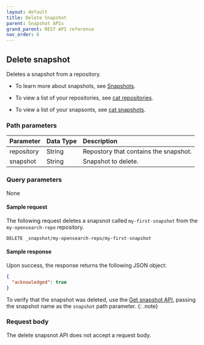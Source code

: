 ```yaml
---
layout: default
title: Delete Snapshot
parent: Snapshot APIs
grand_parent: REST API reference
nav_order: 6
---
```


## Delete snapshot

Deletes a snapshot from a repository.

* To learn more about snapshots, see [Snapshots]({{site.url}}{{site.baseurl}}/opensearch/snapshots/index).

* To view a list of your repositories, see [cat repositories]({{site.url}}{{site.baseurl}}/opensearch/rest-api/cat/cat-repositories).

* To view a list of your snapsonts, see [cat snapshots]({{site.url}}{{site.baseurl}}/opensearch/rest-api/cat/cat-snapshots).

### Path parameters

Parameter | Data Type | Description
:--- | :--- | :---
repository | String | Repostory that contains the snapshot. |
snapshot | String | Snapshot to delete. |

### Query parameters

None

#### Sample request

The following request deletes a snapsnot called `my-first-snapshot` from the `my-opensearch-repo` repository.

`DELETE _snapshot/my-opensearch-repo/my-first-snapshot`

#### Sample response

Upon success, the response returns the following JSON object:

```json
{
  "acknowledged": true
}
```

To verify that the snapshot was deleted, use the [Get snapshot API]({{site.url}}{{site.baseurl}}/opensearch/rest-api/snapshots/get-snapshot), passing the snapshot name as the `snapshot` path parameter.
{: .note}

### Request body

The delete snapsnot API does not accept a request body.